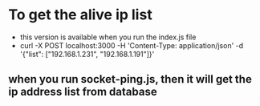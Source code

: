 # To get the alive ip list
- this version is available when you run the index.js file
- curl -X POST localhost:3000 -H 'Content-Type: application/json' -d '{"list": ["192.168.1.231", "192.168.1.191"]}'


## when you run socket-ping.js, then it will get the ip address list from database